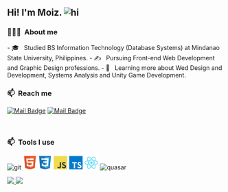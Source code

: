 <h2> Hi! I'm Moiz. <img src="https://user-images.githubusercontent.com/1303154/88677602-1635ba80-d120-11ea-84d8-d263ba5fc3c0.gif" width="20px" height="20px" alt="hi"> </h2>

<h3> 👨🏻‍💻 &nbsp;About me </h3>
- 🎓 &nbsp; Studied BS Information Technology (Database Systems) at Mindanao State University, Philippines.
- ✍️ &nbsp; Pursuing Front-end Web Development and Graphic Design professions.
- 🌱 &nbsp; Learning more about Wed Design and Development, Systems Analysis and Unity Game Development.

<br/>
<h3> 📫 &nbsp;Reach me </h3>

[![Mail Badge](https://img.shields.io/badge/Gmail-D14836?style=for-the-badge&logo=gmail&logoColor=white
)](mailto:abdulmoiz.solaiman@gmail.com)
[![Mail Badge](https://img.shields.io/badge/LinkedIn-0077B5?style=for-the-badge&logo=linkedin&logoColor=white)](https://www.linkedin.com/in/abdulmoiz-solaiman)

<br/>
<h3> 📫 &nbsp;Tools I use </h3>
<p align="left">
  <img src="https://www.vectorlogo.zone/logos/git-scm/git-scm-icon.svg" alt="git" width="32" height="32"/>
  <img src="https://raw.githubusercontent.com/devicons/devicon/master/icons/html5/html5-original.svg" alt="html5" width="32" height="32"/>
  <img src="https://raw.githubusercontent.com/devicons/devicon/master/icons/css3/css3-original.svg" alt="css3" width="32" height="32"/>

  <img src="https://raw.githubusercontent.com/devicons/devicon/master/icons/javascript/javascript-original.svg" alt="javascript" width="32" height="32"/>
  <img src="https://raw.githubusercontent.com/devicons/devicon/master/icons/typescript/typescript-original.svg" alt="typescript" width="32" height="32"/>
  <img src="https://raw.githubusercontent.com/devicons/devicon/master/icons/react/react-original.svg" alt="react" width="32" height="32"/>
  <img src="https://cdn.quasar.dev/logo-v2/svg/logo.svg" alt="quasar" width="32" height="32"/>
</p>
<a href="https://github.com/AVS1508">
  <img height="180em" src="https://github-readme-stats.vercel.app/api?username=AVS1508&theme=buefy&show_icons=true" />
  <img height="180em" src="https://github-readme-stats.vercel.app/api/top-langs/?username=AVS1508&theme=buefy&layout=compact" />
</a>

<!---
amsolaiman/amsolaiman is a ✨ special ✨ repository because its `README.md` (this file) appears on your GitHub profile.
You can click the Preview link to take a look at your changes.
--->
